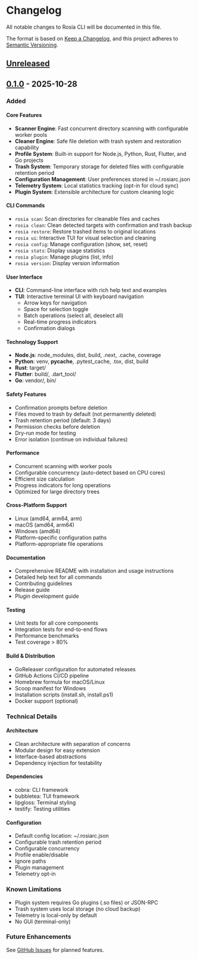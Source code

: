 # Changelog

All notable changes to Rosia CLI will be documented in this file.

The format is based on [Keep a Changelog](https://keepachangelog.com/en/1.0.0/),
and this project adheres to [Semantic Versioning](https://semver.org/spec/v2.0.0.html).

## [Unreleased]

## [0.1.0] - 2025-10-28

### Added

#### Core Features
- **Scanner Engine**: Fast concurrent directory scanning with configurable worker pools
- **Cleaner Engine**: Safe file deletion with trash system and restoration capability
- **Profile System**: Built-in support for Node.js, Python, Rust, Flutter, and Go projects
- **Trash System**: Temporary storage for deleted files with configurable retention period
- **Configuration Management**: User preferences stored in ~/.rosiarc.json
- **Telemetry System**: Local statistics tracking (opt-in for cloud sync)
- **Plugin System**: Extensible architecture for custom cleaning logic

#### CLI Commands
- `rosia scan`: Scan directories for cleanable files and caches
- `rosia clean`: Clean detected targets with confirmation and trash backup
- `rosia restore`: Restore trashed items to original locations
- `rosia ui`: Interactive TUI for visual selection and cleaning
- `rosia config`: Manage configuration (show, set, reset)
- `rosia stats`: Display usage statistics
- `rosia plugin`: Manage plugins (list, info)
- `rosia version`: Display version information

#### User Interface
- **CLI**: Command-line interface with rich help text and examples
- **TUI**: Interactive terminal UI with keyboard navigation
  - Arrow keys for navigation
  - Space for selection toggle
  - Batch operations (select all, deselect all)
  - Real-time progress indicators
  - Confirmation dialogs

#### Technology Support
- **Node.js**: node_modules, dist, build, .next, .cache, coverage
- **Python**: venv, __pycache__, .pytest_cache, .tox, dist, build
- **Rust**: target/
- **Flutter**: build/, .dart_tool/
- **Go**: vendor/, bin/

#### Safety Features
- Confirmation prompts before deletion
- Files moved to trash by default (not permanently deleted)
- Trash retention period (default: 3 days)
- Permission checks before deletion
- Dry-run mode for testing
- Error isolation (continue on individual failures)

#### Performance
- Concurrent scanning with worker pools
- Configurable concurrency (auto-detect based on CPU cores)
- Efficient size calculation
- Progress indicators for long operations
- Optimized for large directory trees

#### Cross-Platform Support
- Linux (amd64, arm64, arm)
- macOS (amd64, arm64)
- Windows (amd64)
- Platform-specific configuration paths
- Platform-appropriate file operations

#### Documentation
- Comprehensive README with installation and usage instructions
- Detailed help text for all commands
- Contributing guidelines
- Release guide
- Plugin development guide

#### Testing
- Unit tests for all core components
- Integration tests for end-to-end flows
- Performance benchmarks
- Test coverage > 80%

#### Build & Distribution
- GoReleaser configuration for automated releases
- GitHub Actions CI/CD pipeline
- Homebrew formula for macOS/Linux
- Scoop manifest for Windows
- Installation scripts (install.sh, install.ps1)
- Docker support (optional)

### Technical Details

#### Architecture
- Clean architecture with separation of concerns
- Modular design for easy extension
- Interface-based abstractions
- Dependency injection for testability

#### Dependencies
- cobra: CLI framework
- bubbletea: TUI framework
- lipgloss: Terminal styling
- testify: Testing utilities

#### Configuration
- Default config location: ~/.rosiarc.json
- Configurable trash retention period
- Configurable concurrency
- Profile enable/disable
- Ignore paths
- Plugin management
- Telemetry opt-in

### Known Limitations

- Plugin system requires Go plugins (.so files) or JSON-RPC
- Trash system uses local storage (no cloud backup)
- Telemetry is local-only by default
- No GUI (terminal-only)

### Future Enhancements

See [GitHub Issues](https://github.com/raucheacho/rosia-cli/issues) for planned features.

[Unreleased]: https://github.com/raucheacho/rosia-cli/compare/v0.1.0...HEAD
[0.1.0]: https://github.com/raucheacho/rosia-cli/releases/tag/v0.1.0
